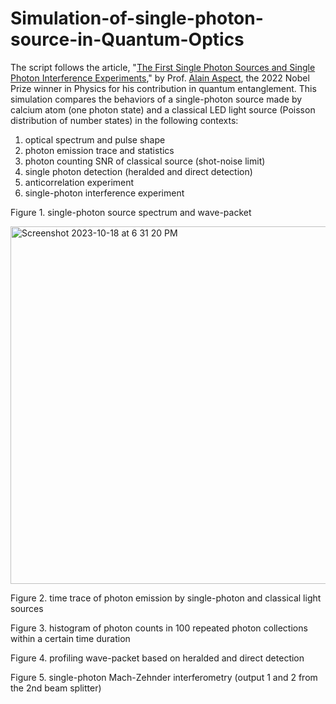 # Simulation-of-single-photon-source-in-Quantum-Optics
The script follows the article, "[The First Single Photon Sources and Single Photon Interference Experiments](https://www.researchgate.net/publication/337945267_The_First_Single_Photon_Sources_and_Single_Photon_Interference_Experiments)," by Prof. [Alain Aspect](https://www.nobelprize.org/prizes/physics/2022/aspect/facts/), the 2022 Nobel Prize winner in Physics for his contribution in quantum entanglement. This simulation compares the behaviors of a single-photon source made by calcium atom (one photon state) and a classical LED light source (Poisson distribution of number states) in the following contexts:
1. optical spectrum and pulse shape
2. photon emission trace and statistics
3. photon counting SNR of classical source (shot-noise limit)
4. single photon detection (heralded and direct detection)
5. anticorrelation experiment
6. single-photon interference experiment

Figure 1. single-photon source spectrum and wave-packet

<img width="572" alt="Screenshot 2023-10-18 at 6 31 20 PM" src="https://github.com/szuyul/Simulation-of-single-photon-source-in-Quantum-Optics/assets/41300262/157d4284-9e1c-4006-98eb-f11a2d33ed79">


Figure 2. time trace of photon emission by single-photon and classical light sources




Figure 3. histogram of photon counts in 100 repeated photon collections within a certain time duration




Figure 4. profiling wave-packet based on heralded and direct detection




Figure 5. single-photon Mach-Zehnder interferometry (output 1 and 2 from the 2nd beam splitter)



